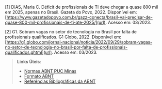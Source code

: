 [1] DIAS, Maria C. Déficit de profissionais de TI deve chegar a quase 800 mil em 2025, apenas no Brasil. Gazeta do Povo, 2022. Disponível em: [https://www.gazetadopovo.com.br/gazz-conecta/brasil-vai-precisar-de-quase-800-mil-profissionais-de-ti-ate-2025/](url). Acesso em: 03/2023.

[2] G1. Sobram vagas no setor de tecnologia no Brasil por falta de profissionais qualificados. G1 Globo, 2022. Disponível em: [https://g1.globo.com/jornal-nacional/noticia/2022/09/29/sobram-vagas-no-setor-de-tecnologia-no-brasil-por-falta-de-profissionais-qualificados.ghtml](url). Acesso em: 03/2023.

> **Links Úteis**:
> - [Normas ABNT PUC Minas](http://portal.pucminas.br/biblioteca/documentos/ABNT-Formatar-indicar-citacoes-e-referencia-las.pdf)
> - [Formato ABNT](https://www.normastecnicas.com/abnt/trabalhos-academicos/referencias/)
> - [Referências Bibliográficas da ABNT](https://comunidade.rockcontent.com/referencia-bibliografica-abnt/)

